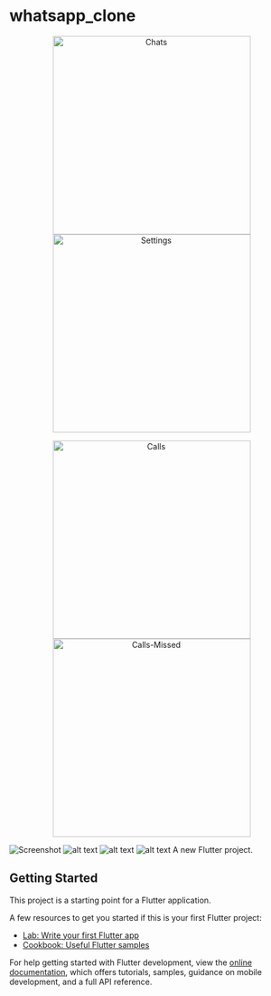 # whatsapp_clone
<p align="center">
  <img src="https://github.com/decodevM/whatsapp_clone/blob/main/assets/screenshots/chats.png" width="350" title="Chats">
  <img src="https://github.com/decodevM/whatsapp_clone/blob/main/assets/screenshots/settings.png" width="350" title="Settings">
</p>

<p align="center">
  <img src="https://github.com/decodevM/whatsapp_clone/blob/main/assets/screenshots/calls.png" width="350" title="Calls">
  <img src="https://github.com/decodevM/whatsapp_clone/blob/main/assets/screenshots/calls-missed.png" width="350" title="Calls-Missed">
</p>

![Screenshot](https://github.com/decodevM/whatsapp_clone/blob/main/assets/screenshots/chats.png?raw=true)
![alt text](https://github.com/decodevM/whatsapp_clone/blob/main/assets/screenshots/settings.png?raw=true)
![alt text](https://github.com/decodevM/whatsapp_clone/blob/main/assets/screenshots/calls.png?raw=true)
![alt text](https://github.com/decodevM/whatsapp_clone/blob/main/assets/screenshots/calls-missed.png?raw=true)
A new Flutter project.

## Getting Started

This project is a starting point for a Flutter application.

A few resources to get you started if this is your first Flutter project:

- [Lab: Write your first Flutter app](https://docs.flutter.dev/get-started/codelab)
- [Cookbook: Useful Flutter samples](https://docs.flutter.dev/cookbook)

For help getting started with Flutter development, view the
[online documentation](https://docs.flutter.dev/), which offers tutorials,
samples, guidance on mobile development, and a full API reference.
